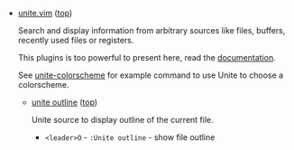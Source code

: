 
[unite]: https://github.com/Shougo/unite.vim
*   <a name="unite.vim">[unite.vim][unite] ([top](#top))

    Search and display information from arbitrary sources like files, buffers,
    recently used files or registers.

    This plugins is too powerful to present here, read the [documentation][unite].

    See [unite-colorscheme](#unite-colorschema) for example command to use
    Unite to choose a colorscheme.


    *   <a name="unite-outline">[unite outline](https://github.com/Shougo/unite-outline) ([top](#top))

        Unite source to display outline of the current file.

        * `<leader>O` - `:Unite outline` - show file outline
